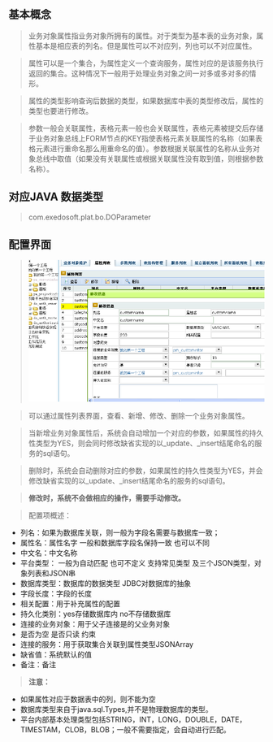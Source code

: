 ## 基本概念 ##

> 业务对象属性指业务对象所拥有的属性。对于类型为基本表的业务对象，属性基本是相应表的列名。但是属性可以不对应列，列也可以不对应属性。

> 属性可以是一个集合，为属性定义一个查询服务，属性对应的是该服务执行返回的集合。这种情况下一般用于处理业务对象之间一对多或多对多的情形。

> 属性的类型影响查询后数据的类型，如果数据库中表的类型修改后，属性的类型也要进行修改。

> 参数一般会关联属性，表格元素一般也会关联属性，表格元素被提交后存储于业务对象总线上FORM节点的KEY指使表格元素关联属性的名称（如果表格元素进行重命名那么用重命名的值）。参数根据关联属性的名称从业务对象总线中取值（如果没有关联属性或根据关联属性没有取到值，则根据参数名称）。


## 对应JAVA 数据类型 ##
> com.exedosoft.plat.bo.DOParameter

## 配置界面 ##

> ![imgs/boproperty.png](imgs/boproperty.png)

> 可以通过属性列表界面，查看、新增、修改、删除一个业务对象属性。

> 当新增业务对象属性后，系统会自动增加一个对应的参数，如果属性的持久性类型为YES，则会同时修改缺省实现的以_update、_insert结尾命名的服务的sql语句。

> 删除时，系统会自动删除对应的参数，如果属性的持久性类型为YES，并会修改缺省实现的以_update、_insert结尾命名的服务的sql语句。

> <b>   修改时，系统不会做相应的操作，需要手动修改。</b>

> 配置项概述：

- 列名：如果为数据库关联，则一般为字段名需要与数据库一致；
- 属性名：属性名字 一般和数据库字段名保持一致 也可以不同
- 中文名：中文名称
- 平台类型： 一般为自动匹配 也可不定义 支持常见类型 及三个JSON类型，对象列表和JSON串
- 数据库类型：数据库的数据类型 JDBC对数据库的抽象
- 字段长度：字段的长度
- 相关配置：用于补充属性的配置
- 持久化类别：yes存储数据库内 no不存储数据库 
- 连接的业务对象：用于父子连接是的父业务对象
- 是否为空 是否只读 约束
- 连接的服务：用于获取集合关联到属性类型JSONArray
- 缺省值：系统默认的值
- 备注：备注



> <b> 注意：</b>

  * 如果属性对应于数据表中的列，则不能为空
  * 数据库类型来自于java.sql.Types,并不是物理数据库的类型。
  * 平台内部基本处理类型包括STRING，INT，LONG，DOUBLE，DATE，TIMESTAM，CLOB，BLOB；一般不需要指定，会自动进行匹配。

　

